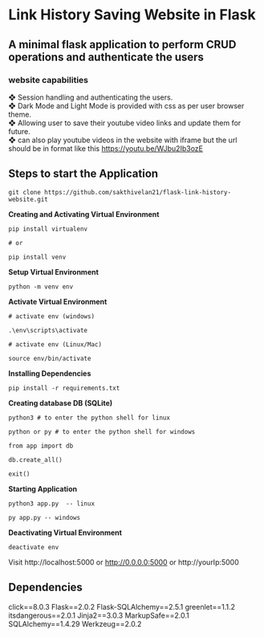 # Link History Saving Website in Flask

## A minimal flask application to perform CRUD operations and authenticate the users

### website capabilities

❖ Session handling and authenticating the users.   
❖ Dark Mode and Light Mode is provided with css as per user browser theme.   
❖ Allowing user to save their youtube video links and update them for future.   
❖ can also play youtube videos in the website with iframe but the url should be in format like this https://youtu.be/WJbu2Ib3ozE   

## Steps to start the Application

```
git clone https://github.com/sakthivelan21/flask-link-history-website.git
```

**Creating and Activating Virtual Environment**

```
pip install virtualenv

# or

pip install venv
```

**Setup Virtual Environment**

```
python -m venv env
```

**Activate Virtual Environment**

```
# activate env (windows)

.\env\scripts\activate

# activate env (Linux/Mac)

source env/bin/activate
```

**Installing Dependencies**

```
pip install -r requirements.txt
```

**Creating database DB (SQLite)**

```
python3	# to enter the python shell for linux

python or py # to enter the python shell for windows

from app import db

db.create_all()

exit()
```

**Starting Application**

```
python3 app.py  -- linux

py app.py -- windows
```

**Deactivating Virtual Environment**

```
deactivate env
```

Visit http://localhost:5000 or http://0.0.0.0:5000 or http://yourIp:5000   


## Dependencies

click==8.0.3
Flask==2.0.2
Flask-SQLAlchemy==2.5.1
greenlet==1.1.2
itsdangerous==2.0.1
Jinja2==3.0.3
MarkupSafe==2.0.1
SQLAlchemy==1.4.29
Werkzeug==2.0.2



